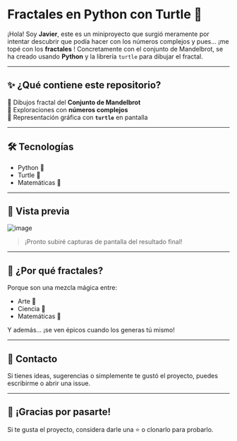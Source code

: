 # Fractales en Python con Turtle 🐢

¡Hola! Soy **Javier**, este es un miniproyecto que surgió meramente por intentar descubrir que podía hacer con los números complejos y pues... ¡me topé con los **fractales** ! Concretamente con el conjunto de Mandelbrot, se ha creado usando **Python** y la librería `turtle` para dibujar el fractal.

---

## ✨ ¿Qué contiene este repositorio?

🔹 Dibujos fractal del **Conjunto de Mandelbrot**  
🔹 Exploraciones con **números complejos**  
🔹 Representación gráfica con **`turtle`** en pantalla  

---

## 🛠️ Tecnologías

- Python 🐍
- Turtle 🐢
- Matemáticas 💫

---

## 📸 Vista previa
![image](https://github.com/user-attachments/assets/67b25e78-f356-4026-8d35-a56d0300e499)

> ¡Pronto subiré capturas de pantalla del resultado final!  

---

## 🧠 ¿Por qué fractales?

Porque son una mezcla mágica entre:
- Arte 🎨
- Ciencia 🔬
- Matemáticas 🧩

Y además... ¡se ven épicos cuando los generas tú mismo!

---

## 📩 Contacto

Si tienes ideas, sugerencias o simplemente te gustó el proyecto, puedes escribirme o abrir una issue.  

---

## 🌟 ¡Gracias por pasarte!

Si te gusta el proyecto, considera darle una ⭐ o clonarlo para probarlo.  

